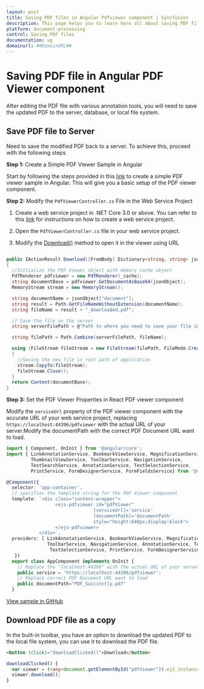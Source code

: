 ```yaml
---
layout: post
title: Saving PDF files in Angular Pdfviewer component | Syncfusion
description: This page helps you to learn here all about saving PDF files in Syncfusion Angular Pdfviewer component of Syncfusion Essential JS 2 and more.
platform: document-processing
control: Saving PDF files
documentation: ug
domainurl: ##DomainURL##
---
```


# Saving PDF file in Angular PDF Viewer component

After editing the PDF file with various annotation tools, you will need to save the updated PDF to the server, database, or local file system.

## Save PDF file to Server

Need to save the modified PDF back to a server. To achieve this, proceed with the following steps

**Step 1:** Create a Simple PDF Viewer Sample in Angular

Start by following the steps provided in this [link](https://help.syncfusion.com/document-processing/pdf/pdf-viewer/angular/getting-started) to create a simple PDF viewer sample in Angular. This will give you a basic setup of the PDF viewer component.

**Step 2:** Modify the `PdfViewerController.cs` File in the Web Service Project

1. Create a web service project in .NET Core 3.0 or above. You can refer to this [link](https://www.syncfusion.com/kb/11063/how-to-create-pdf-viewer-web-service-in-net-core-3-0-and-above) for instructions on how to create a web service project.

2. Open the `PdfViewerController.cs` file in your web service project.

3. Modify the [Download()](https://helpej2.syncfusion.com/angular/documentation/api/pdfviewer/downloadStartEventArgs/) method to open it in the viewer using URL

```csharp

public IActionResult Download([FromBody] Dictionary<string, string> jsonObject)
{
  //Initialize the PDF Viewer object with memory cache object
  PdfRenderer pdfviewer = new PdfRenderer(_cache);
  string documentBase = pdfviewer.GetDocumentAsBase64(jsonObject);
  MemoryStream stream = new MemoryStream();

  string documentName = jsonObject["document"];
  string result = Path.GetFileNameWithoutExtension(documentName);
  string fileName = result + "_downloaded.pdf";

  // Save the file on the server
  string serverFilePath = @"Path to where you need to save your file in the server";

  string filePath = Path.Combine(serverFilePath, fileName);

  using (FileStream fileStream = new FileStream(filePath, FileMode.Create))
  {
    //Saving the new file in root path of application
    stream.CopyTo(fileStream);
    fileStream.Close();
  }
  return Content(documentBase);
}

```

**Step 3:**  Set the PDF Viewer Properties in React PDF viewer component

Modify the `serviceUrl` property of the PDF viewer component with the accurate URL of your web service project, replacing `https://localhost:44396/pdfviewer` with the actual URL of your server.Modify the documentPath with the correct PDF Document URL want to load.

```typescript
import { Component, OnInit } from '@angular/core';
import { LinkAnnotationService, BookmarkViewService, MagnificationService,
         ThumbnailViewService, ToolbarService, NavigationService,
         TextSearchService, AnnotationService, TextSelectionService,
         PrintService, FormDesignerService, FormFieldsService} from '@syncfusion/ej2-angular-pdfviewer';

@Component({
  selector: 'app-container',
  // specifies the template string for the PDF Viewer component
  template: `<div class="content-wrapper">
                  <ejs-pdfviewer id="pdfViewer"
                                [serviceUrl]='service'
                                [documentPath]='documentPath'
                                style="height:640px;display:block">
                  </ejs-pdfviewer>
            </div>`,
  providers: [ LinkAnnotationService, BookmarkViewService, MagnificationService,ThumbnailViewService,
               ToolbarService, NavigationService, AnnotationService, TextSearchService,
                TextSelectionService, PrintService, FormDesignerService, FormFieldsService]
   })
  export class AppComponent implements OnInit {
    // Replace the "localhost:44396" with the actual URL of your server
    public service = 'https://localhost:44396/pdfviewer';
    // Replace correct PDF Document URL want to load
    public documentPath="PDF_Succinctly.pdf"
  }
```

[View sample in GitHub](https://github.com/SyncfusionExamples/angular-pdf-viewer-examples/tree/master/Save%20and%20Load/Save%20PDF%20file%20to%20Server)

## Download PDF file as a copy

In the built-in toolbar, you have an option to download the updated PDF to the local file system, you can use it to download the PDF file.

```html
<button (click)="downloadClicked()">Download</button>
```

```typescript
downloadClicked() {
  var viewer = (<any>document.getElementById("pdfViewer")).ej2_instances[0];
  viewer.download();
}
```